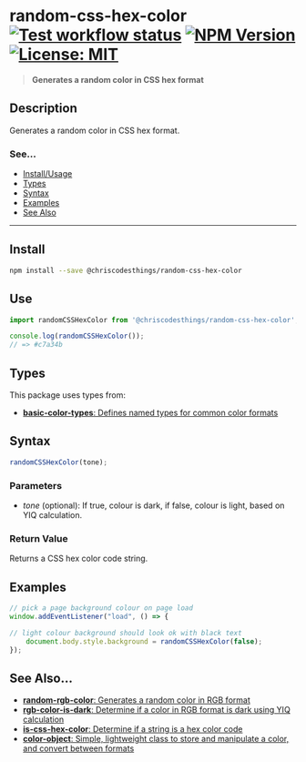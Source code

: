 # random-css-hex-color <br> [![Test workflow status](https://github.com/ChrisCodesThings/random-css-hex-color/actions/workflows/test.yml/badge.svg)](../../actions/workflows/test.yml) [![NPM Version](https://img.shields.io/npm/v/@chriscodesthings/random-css-hex-color)](https://www.npmjs.com/package/@chriscodesthings/random-css-hex-color) [![License: MIT](https://img.shields.io/badge/License-MIT-blue.svg)](https://opensource.org/licenses/MIT)

> **Generates a random color in CSS hex format**

## Description

Generates a random color in CSS hex format.

### See...
- [Install/Usage](#install "Install and Usage")
- [Types](#types "Types")
- [Syntax](#syntax "Syntax")
- [Examples](#examples "Examples")
- [See Also](#see-also "See Also")

---

## Install

```sh
npm install --save @chriscodesthings/random-css-hex-color
```

## Use

```js
import randomCSSHexColor from '@chriscodesthings/random-css-hex-color';

console.log(randomCSSHexColor());
// => #c7a34b
```

## Types

This package uses types from:
- [**basic-color-types**: Defines named types for common color formats](https://github.com/ChrisCodesThings/basic-color-types "Defines named types for common color formats")

## Syntax

```js
randomCSSHexColor(tone);
```

### Parameters

- *tone* (optional): If true, colour is dark, if false, colour is light, based on YIQ calculation. 

### Return Value

Returns a CSS hex color code string.

## Examples

```js
// pick a page background colour on page load
window.addEventListener("load", () => {

// light colour background should look ok with black text
    document.body.style.background = randomCSSHexColor(false);
});
```

## See Also...

- [**random-rgb-color**: Generates a random color in RGB format](https://github.com/ChrisCodesThings/random-rgb-color "Generates a random color in RGB format")
- [**rgb-color-is-dark**: Determine if a color in RGB format is dark using YIQ calculation](https://github.com/ChrisCodesThings/rgb-color-is-dark "Determine if a color in RGB format is dark using YIQ calculation")
- [**is-css-hex-color**: Determine if a string is a hex color code](https://github.com/ChrisCodesThings/is-css-hex-color "Determine if a string is a hex color code")
- [**color-object**: Simple, lightweight class to store and manipulate a color, and convert between formats](https://github.com/ChrisCodesThings/color-object "Simple, lightweight class to store and manipulate a color, and convert between formats")
